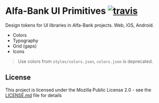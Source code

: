 # Alfa-Bank UI Primitives [![travis][travis-img]][travis]

[travis]:          https://travis-ci.org/alfa-laboratory/alfa-ui-primitives?branch=master
[travis-img]:      https://img.shields.io/travis/alfa-laboratory/alfa-ui-primitives/master.svg?label=unix

Design tokens for UI libraries in Alfa-Bank projects. Web, iOS, Android.

- Colors
- Typography
- Grid (gaps)
- Icons

> Use colors from `styles/colors.json`, `colors.json` is deprecated.

## License

This project is licensed under the Mozilla Public License 2.0 - see the [LICENSE.md](LICENSE.md) file for details
